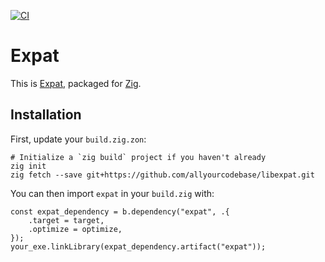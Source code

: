 [![CI](https://github.com/allyourcodebase/libexpat/actions/workflows/ci.yaml/badge.svg)](https://github.com/allyourcodebase/libexpat/actions)

# Expat

This is [Expat](https://github.com/libexpat/libexpat), packaged for [Zig](https://ziglang.org/).

## Installation

First, update your `build.zig.zon`:

```
# Initialize a `zig build` project if you haven't already
zig init
zig fetch --save git+https://github.com/allyourcodebase/libexpat.git
```

You can then import `expat` in your `build.zig` with:

```zig
const expat_dependency = b.dependency("expat", .{
    .target = target,
    .optimize = optimize,
});
your_exe.linkLibrary(expat_dependency.artifact("expat"));
```
